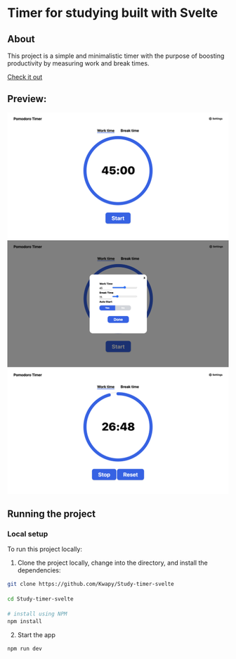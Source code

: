 # Timer for studying built with Svelte
## About
This project is a simple and minimalistic timer with the purpose of boosting productivity by measuring work and break times.

[Check it out]


## Preview: 
![previewImage](./preview1.png)
![previewImage](./preview2.png)
![previewImage](./preview3.png)


## Running the project
### Local setup
To run this project locally: 
1. Clone the project locally, change into the directory, and install the dependencies:

```sh
git clone https://github.com/Kwapy/Study-timer-svelte

cd Study-timer-svelte

# install using NPM
npm install
```

2. Start the app

```
npm run dev
```

[Check it out]: https://studytimer.vercel.app